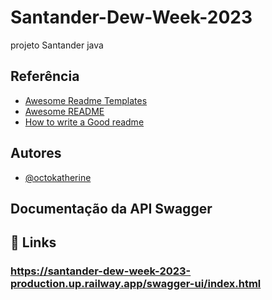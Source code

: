 # Santander-Dew-Week-2023

projeto Santander java


## Referência

 - [Awesome Readme Templates](https://awesomeopensource.com/project/elangosundar/awesome-README-templates)
 - [Awesome README](https://github.com/matiassingers/awesome-readme)
 - [How to write a Good readme](https://bulldogjob.com/news/449-how-to-write-a-good-readme-for-your-github-project)


## Autores

- [@octokatherine](https://github.com/rafaelrsilva01)


## Documentação da API Swagger


## 🔗 Links
### https://santander-dew-week-2023-production.up.railway.app/swagger-ui/index.html
 


